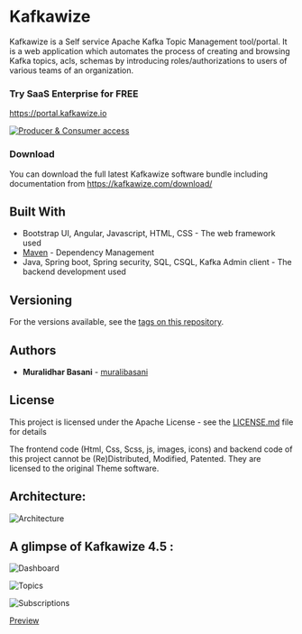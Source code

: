 # Kafkawize

Kafkawize is a Self service Apache Kafka Topic Management tool/portal. It is a web application which automates the process of creating and browsing Kafka topics, acls, schemas by introducing roles/authorizations to users of various teams of an organization.

### Try SaaS Enterprise for FREE

https://portal.kafkawize.io

[![Producer & Consumer access](https://yt-embed.herokuapp.com/embed?v=gZ-QZdpBy7k)](https://www.youtube.com/watch?v=gZ-QZdpBy7k "Producer & Consumer access")

### Download

You can download the full latest Kafkawize software bundle including documentation from https://kafkawize.com/download/

## Built With

* Bootstrap UI, Angular, Javascript, HTML, CSS - The web framework used
* [Maven](https://maven.apache.org/) - Dependency Management
* Java, Spring boot, Spring security, SQL, CSQL, Kafka Admin client - The backend development used

## Versioning

For the versions available, see the [tags on this repository](https://github.com/muralibasani/kafkawize/tags). 

## Authors

* **Muralidhar Basani** - [muralibasani](https://github.com/muralibasani)

## License

This project is licensed under the Apache License  - see the [LICENSE.md](LICENSE.md) file for details

The frontend code (Html, Css, Scss, js, images, icons) and backend code of this project cannot be (Re)Distributed, Modified, Patented. 
They are licensed to the original Theme software.

## Architecture:

![Architecture](https://github.com/muralibasani/kafkawize/blob/master/screenshots/arch.png)

## A glimpse of Kafkawize 4.5 :

![Dashboard](https://github.com/muralibasani/kafkawize/blob/master/screenshots/Dashboard.JPG)


![Topics](https://github.com/muralibasani/kafkawize/blob/master/screenshots/BrowseTopics.JPG)


![Subscriptions](https://github.com/muralibasani/kafkawize/blob/master/screenshots/ViewAcls.JPG)


[Preview](https://youtu.be/Oy22txP80_8)
